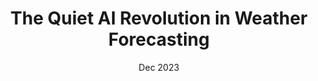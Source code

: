---
title: "The Quiet AI Revolution in Weather Forecasting"
link: https://www.youtube.com/watch?v=JGn18WH0d6s
date: "Dec 2023"
type: "Talk"
venue: "Cambridge Philosophical Society"
---